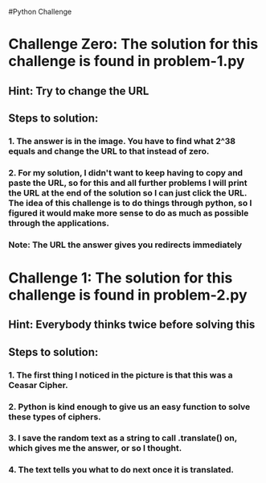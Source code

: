 #Python Challenge
#


# Challenge Zero: The solution for this challenge is found in problem-1.py
## Hint: Try to change the URL
## Steps to solution:
### 1. The answer is in the image. You have to find what 2^38 equals and change the URL to that instead of zero.
### 2. For my solution, I didn't want to keep having to copy and paste the URL, so for this and all further problems I will print the URL at the end of the solution so I can just click the URL. The idea of this challenge is to do things through python, so I figured it would make more sense to do as much as possible through the applications.
### Note: The URL the answer gives you redirects immediately
#

# Challenge 1: The solution for this challenge is found in problem-2.py
## Hint: Everybody thinks twice before solving this
## Steps to solution:
### 1. The first thing I noticed in the picture is that this was a Ceasar Cipher.
### 2. Python is kind enough to give us an easy function to solve these types of ciphers. 
### 3. I save the random text as a string to call .translate() on, which gives me the answer, or so I thought.
### 4. The text tells you what to do next once it is translated. 


